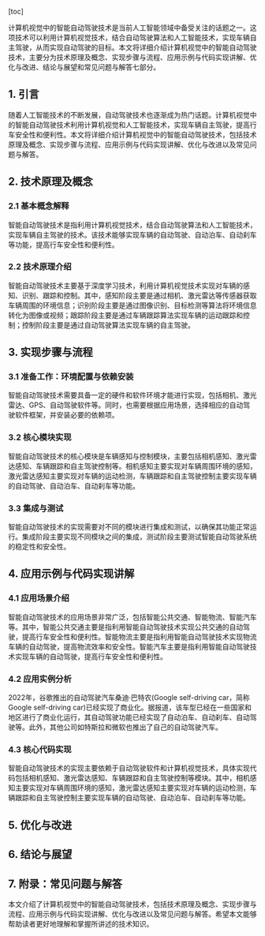 
[toc]                    
                
                
计算机视觉中的智能自动驾驶技术是当前人工智能领域中备受关注的话题之一。这项技术可以利用计算机视觉技术，结合自动驾驶算法和人工智能技术，实现车辆自主驾驶，从而实现自动驾驶的目标。本文将详细介绍计算机视觉中的智能自动驾驶技术，主要分为技术原理及概念、实现步骤与流程、应用示例与代码实现讲解、优化与改进、结论与展望和常见问题与解答七部分。

## 1. 引言

随着人工智能技术的不断发展，自动驾驶技术也逐渐成为热门话题。计算机视觉中的智能自动驾驶技术利用计算机视觉和人工智能技术，实现车辆自主驾驶，提高行车安全性和便利性。本文将详细介绍计算机视觉中的智能自动驾驶技术，包括技术原理及概念、实现步骤与流程、应用示例与代码实现讲解、优化与改进以及常见问题与解答。

## 2. 技术原理及概念

### 2.1 基本概念解释

智能自动驾驶技术是指利用计算机视觉技术，结合自动驾驶算法和人工智能技术，实现车辆自主驾驶的技术。该技术能够实现车辆的自动驾驶、自动泊车、自动刹车等功能，提高行车安全性和便利性。

### 2.2 技术原理介绍

智能自动驾驶技术主要基于深度学习技术，利用计算机视觉技术实现对车辆的感知、识别、跟踪和控制。其中，感知阶段主要是通过相机、激光雷达等传感器获取车辆周围的环境信息；识别阶段主要是通过图像识别、目标检测等算法将环境信息转化为图像或视频；跟踪阶段主要是通过车辆跟踪算法实现车辆的运动跟踪和控制；控制阶段主要是通过自动驾驶算法实现车辆的自主驾驶。

## 3. 实现步骤与流程

### 3.1 准备工作：环境配置与依赖安装

智能自动驾驶技术需要具备一定的硬件和软件环境才能进行实现，包括相机、激光雷达、GPS、自动驾驶软件等。同时，也需要根据应用场景，选择相应的自动驾驶软件框架，并安装必要的依赖项。

### 3.2 核心模块实现

智能自动驾驶技术的核心模块是车辆感知与控制模块，主要包括相机感知、激光雷达感知、车辆跟踪和自主驾驶控制等。相机感知主要实现对车辆周围环境的感知，激光雷达感知主要实现对车辆的运动检测，车辆跟踪和自主驾驶控制主要实现车辆的自动驾驶、自动泊车、自动刹车等功能。

### 3.3 集成与测试

智能自动驾驶技术的实现需要对不同的模块进行集成和测试，以确保其功能正常运行。集成阶段主要实现不同模块之间的集成，测试阶段主要测试智能自动驾驶系统的稳定性和安全性。

## 4. 应用示例与代码实现讲解

### 4.1 应用场景介绍

智能自动驾驶技术的应用场景非常广泛，包括智能公共交通、智能物流、智能汽车等。其中，智能公共交通主要是指利用智能自动驾驶技术实现公共交通的自动驾驶，提高行车安全性和便利性。智能物流主要是指利用智能自动驾驶技术实现物流车辆的自动驾驶，提高物流效率和安全性。智能汽车主要是指利用智能自动驾驶技术实现车辆的自动驾驶，提高行车安全性和便利性。

### 4.2 应用实例分析

2022年，谷歌推出的自动驾驶汽车桑迪·巴特农(Google self-driving car，简称 Google self-driving car)已经实现了商业化。据报道，该车型已经在一些国家和地区进行了商业化运行，其自动驾驶功能已经实现了自动泊车、自动刹车、自动驾驶等。此外，其他公司如特斯拉和微软也推出了自己的自动驾驶汽车。

### 4.3 核心代码实现

智能自动驾驶技术的实现主要依赖于自动驾驶软件和计算机视觉技术，具体实现代码包括相机感知、激光雷达感知、车辆跟踪和自主驾驶控制等模块。其中，相机感知主要实现对车辆周围环境的感知，激光雷达感知主要实现对车辆的运动检测，车辆跟踪和自主驾驶控制主要实现车辆的自动驾驶、自动泊车、自动刹车等功能。

## 5. 优化与改进

## 6. 结论与展望

## 7. 附录：常见问题与解答

本文介绍了计算机视觉中的智能自动驾驶技术，包括技术原理及概念、实现步骤与流程、应用示例与代码实现讲解、优化与改进以及常见问题与解答。希望本文能够帮助读者更好地理解和掌握所讲述的技术知识。

